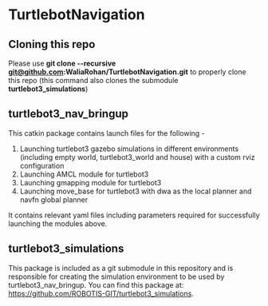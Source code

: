 # TurtlebotNavigation

## Cloning this repo
Please use **git clone --recursive git@github.com:WaliaRohan/TurtlebotNavigation.git** to properly clone this repo (this command also clones the submodule **turtlebot3_simulations**)

## turtlebot3_nav_bringup
This catkin package contains launch files for the following - 

1. Launching turtlebot3 gazebo simulations in different environments (including empty world, turtlebot3_world and house) with a custom rviz configuration
2. Launching AMCL module for turtlebot3
3. Launching gmapping module for turtlebot3
4. Launching move_base for turtlebot3 with dwa as the local planner and navfn global planner

It contains relevant yaml files including parameters required for successfully launching the modules above.

## turtlebot3_simulations
This package is included as a git submodule in this repository and is responsible for creating the simulation environment to be used by turtlebot3_nav_bringup. You can find this package at: https://github.com/ROBOTIS-GIT/turtlebot3_simulations.
